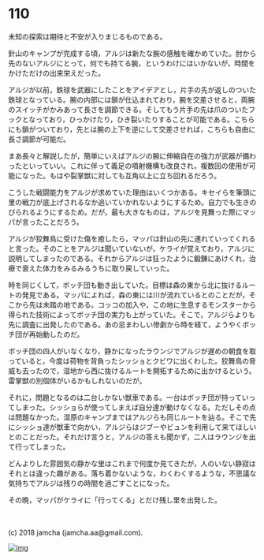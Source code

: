 # 110

未知の探索は期待と不安が入りまじるものである。  

針山のキャンプが完成する頃，アルジは新たな腕の感触を確かめていた。肘から先のないアルジにとって，何でも持てる腕，というわけにはいかないが，時間をかけただけの出来栄えだった。  

アルジが以前，鉄球を武器にしたことをアイデアとし，片手の先が返しのついた鉄球となっている。腕の内部には鎖が仕込まれており，腕を交差させると，両腕のスイッチがかみあって長さを調節できる。そしてもう片手の先は爪のついたフックとなっており，ひっかけたり，ひき裂いたりすることが可能である。こちらにも鎖がついており，先とは腕の上下を逆にして交差させれば，こちらも自由に長さ調節が可能だ。  

まあ長々と解説したが，簡単にいえばアルジの腕に伸縮自在の強力が武器が備わったといっていい。これに伴って義足の噴射機構も改良され，複数回の使用が可能になった。もはや裂掌獣に対しても互角以上に立ち回れるだろう。  

こうした戦闘能力をアルジが求めていた理由はいくつかある。キセイらを筆頭に里の戦力が底上げされるなか追いていかれないようにするため。自力でも生きのびられるようにするため。だが，最も大きなものは，アルジを見舞った際にマッパが言ったことだろう。  

アルジが狡舞鳥に受けた傷を癒したら，マッパは針山の先に連れていってくれると言った。そのことをアルジは聞いていないが，ケライが覚えており，アルジに説明してしまったのである。それからアルジは狂ったように鍛錬にあけくれ，治療で衰えた体力をみるみるうちに取り戻していった。  

時を同じくして，ボッチ団も動き出していた。目標は森の東から北に抜けるルートの発見である。マッパによれば，森の東には川が流れているとのことだが，そこから先は未踏の地である。コッコの加入や，この地に生息するモンスターから得られた技術によってボッチ団の実力も上がっていた。そこで，アルジらよりも先に調査に出発したのである。あの忌まわしい惨劇から時を経て，ようやくボッチ団が再始動したのだ。  

ボッチ団の四人がいなくなり，静かになったラウンジでアルジが遅めの朝食を取っていると，今度は荷物を背負ったシッショとクビワに出くわした。狡舞鳥の脅威も去ったので，湿地から西に抜けるルートを開拓するために出かけるという。雷掌獣の別個体がいるかもしれないのだが。  

それに，問題となるのは二台しかない獣車である。一台はボッチ団が持っていってしまった。シッショらが使ってしまえば自分達が動けなくなる。ただしその点は問題なかった。湿原のキャンプまではアルジらも同じルートを辿る。そこで先にシッショ達が獣車で向かい，アルジらはジブーやビュンを利用して来てほしいとのことだった。それだけ言うと，アルジの答えも聞かず，二人はラウンジを出て行ってしまった。  

どんよりした雰囲気の静かな里はこれまで何度か見てきたが，人のいない静寂はそれとは違った趣がある。落ち着かないような，わくわくするような，不思議な気持ちでアルジは残りの時間を過ごすことになった。  

その晩，マッパがケライに「行ってくる」とだけ残し里を出発した。  

<br>  
<br>  
(c) 2018 jamcha (jamcha.aa@gmail.com).  

[![img](http://i.creativecommons.org/l/by-nc-sa/4.0/88x31.png)](http://creativecommons.org/licenses/by-nc-sa/4.0/deed)